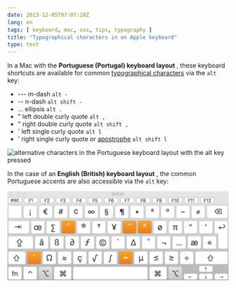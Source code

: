 ```yaml
---
date: 2013-12-05T07:07:28Z
lang: en
tags: [ keyboard, mac, osx, tips, typography ]
title: "Typographical characters in an Apple keyboard"
type: text
---
```


In a Mac with the **Portuguese (Portugal) keyboard layout** , these
keyboard shortcuts are available for common [typographical
characters](https://hugo.ferreira.cc/hyphen-ndash-mdash/) via the
` alt ` key:

-   ---    m-dash ` alt - `
-   --      n-dash ` alt shift - `
-   ...    ellipsis ` alt . `
-   "      left double curly quote ` alt , `
-   "      right double curly quote ` alt shift , `
-   '      left single curly quote ` alt l `
-   '      right single curly quote or
    [apostrophe](http://en.wikipedia.org/wiki/Apostrophe#Unicode)
    ` alt shift l `

![alternative characters in the Portuguese keyboard layout with the `alt` key pressed](http://media.tumblr.com/785d51958c6fbbcc142a82eee28fd854/tumblr_inline_mxcflx590N1qz81r1.png)

In the case of an **English (British) keyboard layout** , the common
Portuguese accents are also accessible via the ` alt ` key:

![alternative characters in the British keyboard layout with the `alt` key pressed](keyboard-layout-british-alt.png)
